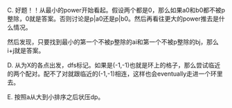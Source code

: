 C. 好题！！从最小的power开始看起。假设两个都是0，那么如果a0和b0都不被p整除，0就是答案。否则讨论是p|a0还是p|b0。然后再看往更大的power推去是什么情况。

   然后发现，只要找到最小的第一个不被p整除的ai和第一个不被p整除的bj，那么i+j就是答案。
   
D. 从为X的各点出发，dfs标记。如果是(-1,-1)也就是环上的格子，那么尝试临近的两个配对。配不了对就跟临近的(-1,-1)相连，这样也会eventually走进一个环里去。

E. 按照a从大到小排序之后状压dp。
